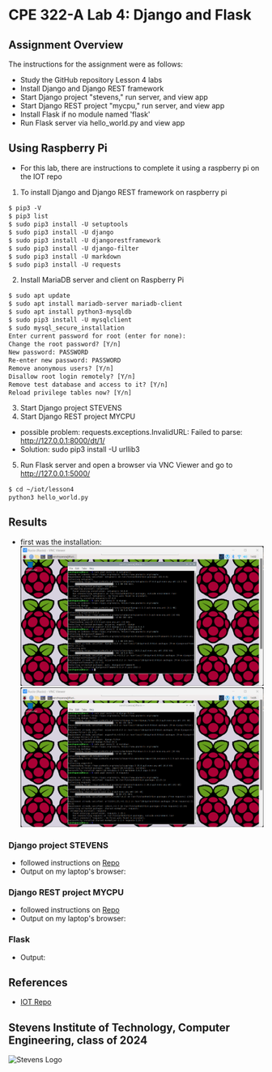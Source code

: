 # CPE 322-A Lab 4: Django and Flask

## Assignment Overview 
The instructions for the assignment were as follows:
* Study the GitHub repository Lesson 4 labs
* Install Django and Django REST framework
* Start Django project "stevens," run server, and view app
* Start Django REST project "mycpu," run server, and view app
* Install Flask if no module named 'flask'
* Run Flask server via hello_world.py and view app

## Using Raspberry Pi 
* For this lab, there are instructions to complete it using a raspberry pi on the IOT repo
1. To install Django and Django REST framework on raspberry pi
~~~
$ pip3 -V
$ pip3 list
$ sudo pip3 install -U setuptools
$ sudo pip3 install -U django
$ sudo pip3 install -U djangorestframework
$ sudo pip3 install -U django-filter
$ sudo pip3 install -U markdown
$ sudo pip3 install -U requests
~~~
2. Install MariaDB server and client on Raspberry Pi
~~~
$ sudo apt update
$ sudo apt install mariadb-server mariadb-client
$ sudo apt install python3-mysqldb
$ sudo pip3 install -U mysqlclient
$ sudo mysql_secure_installation
Enter current password for root (enter for none): 
Change the root password? [Y/n] 
New password: PASSWORD
Re-enter new password: PASSWORD
Remove anonymous users? [Y/n] 
Disallow root login remotely? [Y/n] 
Remove test database and access to it? [Y/n] 
Reload privilege tables now? [Y/n]
~~~
3. Start Django project STEVENS
4. Start Django REST project MYCPU
* possible problem: requests.exceptions.InvalidURL: Failed to parse: http://127.0.0.1:8000/dt/1/
* Solution: sudo pip3 install -U urllib3
5. Run Flask server and open a browser via VNC Viewer and go to http://127.0.0.1:5000/
~~~
$ cd ~/iot/lesson4
python3 hello_world.py
~~~

## Results
* first was the installation:
![intallation1](installation1.png)
![installation2](installation2.png)
### Django project STEVENS
* followed instructions on [Repo](https://github.com/kevinwlu/iot/tree/master/lesson4/stevens)
* Output on my laptop's browser:

### Django REST project MYCPU
* followed instructions on [Repo](https://github.com/kevinwlu/iot/tree/master/lesson4/mycpu)
* Output on my laptop's browser:

### Flask
* Output:

## References
* [IOT Repo](https://github.com/kevinwlu/iot)

## Stevens Institute of Technology, Computer Engineering, class of 2024
![Stevens Logo](https://web.stevens.edu/news/newspoints/brand-logos/2020/Circular/Stevens-Circular-Logo-2020_RED.png)
